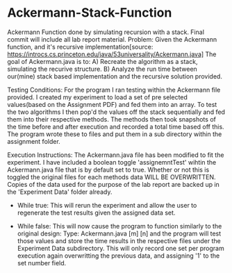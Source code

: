 # Ackermann-Stack-Function
Ackermann Function done by simulating recursion with a stack. Final commit will include all lab report material.
Problem: Given the Ackermann function, and it's
recursive implementation[source: https://introcs.cs.princeton.edu/java/53universality/Ackermann.java]
The goal of Ackermann.java is to:
  A) Recreate the algorithm as a stack, simulating the recurive structure.
  B) Analyze the run time between our(mine) stack based implementation and the recursive solution provided.
  
 Testing Conditions: 
    For the program I ran testing within the Ackermann file provided. I created my experiment to load a
  set of pre selected values(based on the Assignment PDF) and fed them into an array. To test the two algorithms I then pop'd
  the values off the stack sequentially and fed them into their respective methods. The methods then took snapshots of the time
  before and after execution and recorded a total time based off this. The program wrote these to files and put them in a 
  sub directory within the assignment folder.

Execution Instructions:
    The Ackermann.java file has been modified to fit the experiment. I have included a boolean toggle 'assignemntTest' 
   wihtin the Ackermann.java file that is by default set to true. Whether or not this is toggled the original files for 
  each methods data WILL BE OVERWRITTEN. Copies of the data used for the purpose of the lab report are backed up in the
  'Experiment Data' folder already.
  
  - While true: This will rerun the experiment and allow the user to regenerate the test results given the assigned data set.

  - While false: This will now cause the program to function similarly to the original design:
      Type: Ackermann.java [m] [n] and the program will test those values and store the time results in the respective 
      files under the Experiment Data subdirectory. This will only record one set per program execution
      again overwritting the previous data, and assigning '1' to the set number field.
  
